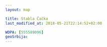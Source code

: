 ```yaml
---
layout: map

title: Stabla Čačka
last_modified_at: 2018-05-21T22:14:52+02:00

WDPA: [555589096]
geoSrbija:
---
```

